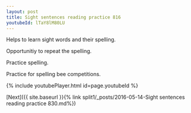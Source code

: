```yaml
---
layout: post
title: Sight sentences reading practice 816
youtubeId: lTaY8lM80LU
---
```

 
 
Helps to learn sight words and their spelling.

Opportunitiy to repeat the spelling. 

Practice spelling. 
 
Practice for spelling bee competitions. 
 
{% include youtubePlayer.html id=page.youtubeId %}
 
 

[Next]({{ site.baseurl }}{% link  split1/_posts/2016-05-14-Sight sentences reading practice 830.md%})
 

